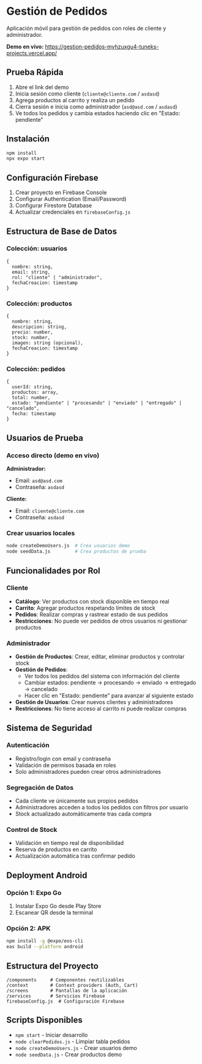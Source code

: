 # Gestión de Pedidos

Aplicación móvil para gestión de pedidos con roles de cliente y administrador.

**Demo en vivo:** https://gestion-pedidos-myhzuxgu4-tuneks-projects.vercel.app/

## Prueba Rápida

1. Abre el link del demo
2. Inicia sesión como cliente (`cliente@cliente.com` / `asdasd`)
3. Agrega productos al carrito y realiza un pedido
4. Cierra sesión e inicia como administrador (`asd@asd.com` / `asdasd`)
5. Ve todos los pedidos y cambia estados haciendo clic en "Estado: pendiente"

## Instalación

```bash
npm install
npx expo start
```

## Configuración Firebase

1. Crear proyecto en Firebase Console
2. Configurar Authentication (Email/Password)
3. Configurar Firestore Database
4. Actualizar credenciales en `firebaseConfig.js`

## Estructura de Base de Datos

### Colección: usuarios
```
{
  nombre: string,
  email: string,
  rol: "cliente" | "administrador",
  fechaCreacion: timestamp
}
```

### Colección: productos
```
{
  nombre: string,
  descripcion: string,
  precio: number,
  stock: number,
  imagen: string (opcional),
  fechaCreacion: timestamp
}
```

### Colección: pedidos
```
{
  userId: string,
  productos: array,
  total: number,
  estado: "pendiente" | "procesando" | "enviado" | "entregado" | "cancelado",
  fecha: timestamp
}
```

## Usuarios de Prueba

### Acceso directo (demo en vivo)

**Administrador:**
- Email: `asd@asd.com`
- Contraseña: `asdasd`

**Cliente:**
- Email: `cliente@cliente.com`
- Contraseña: `asdasd`

### Crear usuarios locales

```bash
node createDemoUsers.js  # Crea usuarios demo
node seedData.js         # Crea productos de prueba
```

## Funcionalidades por Rol

### Cliente
- **Catálogo**: Ver productos con stock disponible en tiempo real
- **Carrito**: Agregar productos respetando límites de stock
- **Pedidos**: Realizar compras y rastrear estado de sus pedidos
- **Restricciones**: No puede ver pedidos de otros usuarios ni gestionar productos

### Administrador
- **Gestión de Productos**: Crear, editar, eliminar productos y controlar stock
- **Gestión de Pedidos**: 
  - Ver todos los pedidos del sistema con información del cliente
  - Cambiar estados: pendiente → procesando → enviado → entregado → cancelado
  - Hacer clic en "Estado: pendiente" para avanzar al siguiente estado
- **Gestión de Usuarios**: Crear nuevos clientes y administradores
- **Restricciones**: No tiene acceso al carrito ni puede realizar compras

## Sistema de Seguridad

### Autenticación
- Registro/login con email y contraseña
- Validación de permisos basada en roles
- Solo administradores pueden crear otros administradores

### Segregación de Datos
- Cada cliente ve únicamente sus propios pedidos
- Administradores acceden a todos los pedidos con filtros por usuario
- Stock actualizado automáticamente tras cada compra

### Control de Stock
- Validación en tiempo real de disponibilidad
- Reserva de productos en carrito
- Actualización automática tras confirmar pedido

## Deployment Android

### Opción 1: Expo Go
1. Instalar Expo Go desde Play Store
2. Escanear QR desde la terminal

### Opción 2: APK
```bash
npm install -g @expo/eos-cli
eas build --platform android
```

## Estructura del Proyecto

```
/components     # Componentes reutilizables
/context        # Context providers (Auth, Cart)
/screens        # Pantallas de la aplicación
/services       # Servicios Firebase
firebaseConfig.js  # Configuración Firebase
```

## Scripts Disponibles

- `npm start` - Iniciar desarrollo
- `node clearPedidos.js` - Limpiar tabla pedidos
- `node createDemoUsers.js` - Crear usuarios demo
- `node seedData.js` - Crear productos demo
